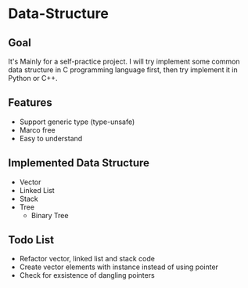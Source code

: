 # Data-Structure
## Goal
It's Mainly for a self-practice project. I will try implement some common data structure in C programming language first, then try implement it in Python or C++.

## Features
* Support generic type (type-unsafe)
* Marco free
* Easy to understand

## Implemented Data Structure
* Vector
* Linked List
* Stack
* Tree
  * Binary Tree

## Todo List
* Refactor vector, linked list and stack code
* Create vector elements with instance instead of using pointer
* Check for exsistence of dangling pointers
